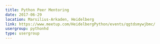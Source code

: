 ```yaml
---
title: Python Peer Mentoring
date: 2017-06-29
location: Marsilius-Arkaden, Heidelberg
link: https://www.meetup.com/HeidelbergPython/events/qgtdsmywjbmc/
usergroup: pythonhd
type: usergroup
---
```

